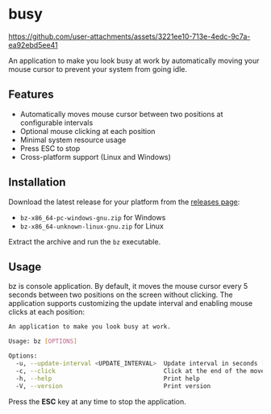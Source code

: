 # busy

https://github.com/user-attachments/assets/3221ee10-713e-4edc-9c7a-ea92ebd5ee41

An application to make you look busy at work by automatically moving your mouse
cursor to prevent your system from going idle.

## Features

- Automatically moves mouse cursor between two positions at configurable intervals
- Optional mouse clicking at each position
- Minimal system resource usage
- Press ESC to stop
- Cross-platform support (Linux and Windows)

## Installation

Download the latest release for your platform from the [releases page][1]:

- `bz-x86_64-pc-windows-gnu.zip` for Windows
- `bz-x86_64-unknown-linux-gnu.zip` for Linux

Extract the archive and run the `bz` executable.

## Usage

bz is console application. By default, it moves the mouse cursor every 5 seconds
between two positions on the screen without clicking. The application supports
customizing the update interval and enabling mouse clicks at each position:

```bash
An application to make you look busy at work.

Usage: bz [OPTIONS]

Options:
  -u, --update-interval <UPDATE_INTERVAL>  Update interval in seconds [default: 5]
  -c, --click                              Click at the end of the movement
  -h, --help                               Print help
  -V, --version                            Print version
```

Press the **ESC** key at any time to stop the application.

[1]: https://github.com/ivan-guerra/busy/releases
